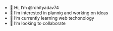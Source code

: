 - 👋 Hi, I’m @rohityadav74
- 👀 I’m interested in plannig and working on ideas
- 🌱 I’m currently learning web techonology
- 💞️ I’m looking to collaborate


<!---
rohityadav74/rohityadav74 is a ✨ special ✨ repository because its `README.md` (this file) appears on your GitHub profile.
You can click the Preview link to take a look at your changes.
--->
